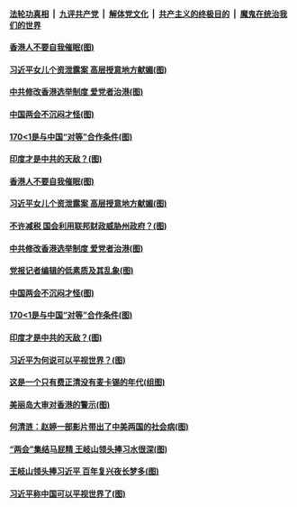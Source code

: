 

####  [法轮功真相](../../../../basic/blob/master/README.md?t=03130631) &nbsp;|&nbsp; [九评共产党](../../../../9ping.md/blob/master/README.md?t=03130631) &nbsp;|&nbsp; [解体党文化](../../../../jtdwh.md/blob/master/README.md?t=03130631)  &nbsp;|&nbsp; [共产主义的终极目的](../../../../gczydzjmd.md/blob/master/README.md?t=03130631) &nbsp;|&nbsp; [魔鬼在统治我们的世界](../../../../mgztzwmdsj.md/blob/master/README.md?t=03130631) 

#### [香港人不要自我催眠(图)](../pages/p4/965383.md?t=03130631) 

#### [习近平女儿个资泄露案 高层授意地方献媚(图)](../pages/p4/965382.md?t=03130631) 

#### [中共修改香港选举制度 爱党者治港(图)](../pages/p4/965384.md?t=03130631) 

#### [中国两会不沉闷才怪(图)](../pages/p4/965285.md?t=03130631) 

#### [170&lt;1是与中国“对等”合作条件(图)](../pages/p4/965263.md?t=03130631) 

#### [印度才是中共的天敌？(图)](../pages/p4/965267.md?t=03130631) 

#### [香港人不要自我催眠(图)](../pages/p4/965383.md?t=03130631) 

#### [习近平女儿个资泄露案 高层授意地方献媚(图)](../pages/p4/965382.md?t=03130631) 

#### [不许减税 国会利用联邦财政威胁州政府？(图)](../pages/p4/965380.md?t=03130631) 

#### [中共修改香港选举制度 爱党者治港(图)](../pages/p4/965384.md?t=03130631) 

#### [党报记者编辑的低素质及其乱象(图)](../pages/p4/965316.md?t=03130631) 


#### [中国两会不沉闷才怪(图)](../pages/p4/965285.md?t=03130631) 

#### [170&lt;1是与中国“对等”合作条件(图)](../pages/p4/965263.md?t=03130631) 

#### [印度才是中共的天敌？(图)](../pages/p4/965267.md?t=03130631) 

#### [习近平为何说可以平视世界？(图)](../pages/p4/965269.md?t=03130631) 

#### [这是一个只有费正清没有麦卡锡的年代(组图)](../pages/p4/965272.md?t=03130631) 




#### [美丽岛大审对香港的警示(图)](../pages/p4/965190.md?t=03130631) 

#### [何清涟：赵婷一部影片带出了中美两国的社会病(图)](../pages/p4/965186.md?t=03130631) 

#### [“两会”集结马屁精 王岐山领头捧习水很深(图)](../pages/p4/965181.md?t=03130631) 

#### [王岐山领头捧习近平 百年复兴夜长梦多(图)](../pages/p4/965179.md?t=03130631) 


#### [习近平称中国可以平视世界了(图)](../pages/p4/965040.md?t=03130631) 

